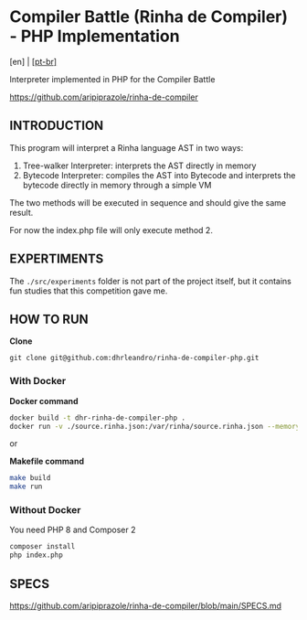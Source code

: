 # Compiler Battle (Rinha de Compiler) - PHP Implementation

[en] | [[pt-br]](./doc/LEIA-ME.MD)

Interpreter implemented in PHP for the Compiler Battle

https://github.com/aripiprazole/rinha-de-compiler

## INTRODUCTION

This program will interpret a Rinha language AST in two ways:

1. Tree-walker Interpreter: interprets the AST directly in memory
2. Bytecode Interpreter: compiles the AST into Bytecode and interprets the bytecode directly in memory through a simple VM

The two methods will be executed in sequence and should give the same result.

For now the index.php file will only execute method 2.

## EXPERTIMENTS

The `./src/experiments` folder is not part of the project itself, but it contains fun studies that this competition gave me.

## HOW TO RUN

**Clone**
```
git clone git@github.com:dhrleandro/rinha-de-compiler-php.git
```

### With Docker

**Docker command**
```sh
docker build -t dhr-rinha-de-compiler-php .
docker run -v ./source.rinha.json:/var/rinha/source.rinha.json --memory=2gb --cpus=2 dhr-rinha-de-compiler-php
```

or

**Makefile command**
```sh
make build
make run
```

### Without Docker

You need PHP 8 and Composer 2

```sh
composer install
php index.php
```

## SPECS

https://github.com/aripiprazole/rinha-de-compiler/blob/main/SPECS.md
